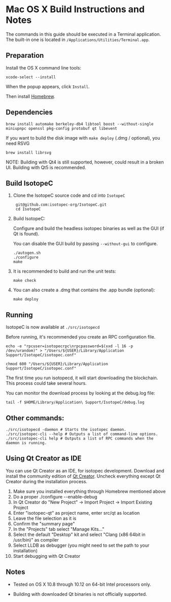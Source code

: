 Mac OS X Build Instructions and Notes
====================================
The commands in this guide should be executed in a Terminal application.
The built-in one is located in `/Applications/Utilities/Terminal.app`.

Preparation
-----------
Install the OS X command line tools:

`xcode-select --install`

When the popup appears, click `Install`.

Then install [Homebrew](https://brew.sh).

Dependencies
----------------------

    brew install automake berkeley-db4 libtool boost --without-single miniupnpc openssl pkg-config protobuf qt libevent

If you want to build the disk image with `make deploy` (.dmg / optional), you need RSVG

    brew install librsvg

NOTE: Building with Qt4 is still supported, however, could result in a broken UI. Building with Qt5 is recommended.

Build IsotopeC
------------------------

1. Clone the IsotopeC source code and cd into `IsotopeC`

        git@github.com:isotopec-org/IsotopeC.git
        cd IsotopeC

2.  Build IsotopeC:

    Configure and build the headless isotopec binaries as well as the GUI (if Qt is found).

    You can disable the GUI build by passing `--without-gui` to configure.

        ./autogen.sh
        ./configure
        make

3.  It is recommended to build and run the unit tests:

        make check

4.  You can also create a .dmg that contains the .app bundle (optional):

        make deploy

Running
-------
IsotopeC is now available at `./src/isotopecd`

Before running, it's recommended you create an RPC configuration file.

    echo -e "rpcuser=isotopecrpc\nrpcpassword=$(xxd -l 16 -p /dev/urandom)" > "/Users/${USER}/Library/Application Support/IsotopeC/isotopec.conf"

    chmod 600 "/Users/${USER}/Library/Application Support/IsotopeC/isotopec.conf"

The first time you run isotopecd, it will start downloading the blockchain. This process could take several hours.

You can monitor the download process by looking at the debug.log file:

    tail -f $HOME/Library/Application\ Support/IsotopeC/debug.log

Other commands:
-------

    ./src/isotopecd -daemon # Starts the isotopec daemon.
    ./src/isotopec-cli --help # Outputs a list of command-line options.
    ./src/isotopec-cli help # Outputs a list of RPC commands when the daemon is running.

Using Qt Creator as IDE
------------------------
You can use Qt Creator as an IDE, for isotopec development.
Download and install the community edition of [Qt Creator](https://www.qt.io/download/).
Uncheck everything except Qt Creator during the installation process.

1. Make sure you installed everything through Homebrew mentioned above
2. Do a proper ./configure --enable-debug
3. In Qt Creator do "New Project" -> Import Project -> Import Existing Project
4. Enter "isotopec-qt" as project name, enter src/qt as location
5. Leave the file selection as it is
6. Confirm the "summary page"
7. In the "Projects" tab select "Manage Kits..."
8. Select the default "Desktop" kit and select "Clang (x86 64bit in /usr/bin)" as compiler
9. Select LLDB as debugger (you might need to set the path to your installation)
10. Start debugging with Qt Creator

Notes
-----

* Tested on OS X 10.8 through 10.12 on 64-bit Intel processors only.

* Building with downloaded Qt binaries is not officially supported.
